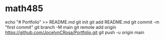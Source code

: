 # math485
echo "# Portfolio" >> README.md
git init
git add README.md
git commit -m "first commit"
git branch -M main
git remote add origin https://github.com/JocelynCRosa/Portfolio.git
git push -u origin main
